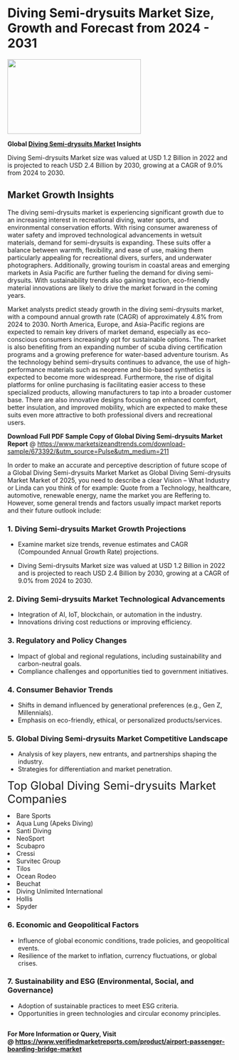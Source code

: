 <H1>Diving Semi-drysuits Market Size, Growth and Forecast from 2024 - 2031</H1><img class="aligncenter size-medium wp-image-584254" src="https://thirdeyenews.in/wp-content/uploads/2024/09/Global-Market-Research-300x168.jpeg" alt="" width="300" height="168" /><p><strong>Global&nbsp;<a href="https://www.marketsizeandtrends.com/download-sample/673392/&amp;utm_source=Pulse&amp;utm_medium=211">Diving Semi-drysuits Market</a> Insights</strong></p><p>Diving Semi-drysuits Market size was valued at USD 1.2 Billion in 2022 and is projected to reach USD 2.4 Billion by 2030, growing at a CAGR of 9.0% from 2024 to 2030.</p><p><h2>Market Growth Insights</h2> <p>The diving semi-drysuits market is experiencing significant growth due to an increasing interest in recreational diving, water sports, and environmental conservation efforts. With rising consumer awareness of water safety and improved technological advancements in wetsuit materials, demand for semi-drysuits is expanding. These suits offer a balance between warmth, flexibility, and ease of use, making them particularly appealing for recreational divers, surfers, and underwater photographers. Additionally, growing tourism in coastal areas and emerging markets in Asia Pacific are further fueling the demand for diving semi-drysuits. With sustainability trends also gaining traction, eco-friendly material innovations are likely to drive the market forward in the coming years. </p> <p>Market analysts predict steady growth in the diving semi-drysuits market, with a compound annual growth rate (CAGR) of approximately 4.8% from 2024 to 2030. North America, Europe, and Asia-Pacific regions are expected to remain key drivers of market demand, especially as eco-conscious consumers increasingly opt for sustainable options. The market is also benefiting from an expanding number of scuba diving certification programs and a growing preference for water-based adventure tourism. As the technology behind semi-drysuits continues to advance, the use of high-performance materials such as neoprene and bio-based synthetics is expected to become more widespread. Furthermore, the rise of digital platforms for online purchasing is facilitating easier access to these specialized products, allowing manufacturers to tap into a broader customer base. There are also innovative designs focusing on enhanced comfort, better insulation, and improved mobility, which are expected to make these suits even more attractive to both professional divers and recreational users. </p><p><span class=""><strong>Download Full PDF Sample Copy of Global Diving Semi-drysuits Market Report</strong> @ <a href="https://www.marketsizeandtrends.com/download-sample/673392/&amp;utm_source=Pulse&amp;utm_medium=211" target="_blank">https://www.marketsizeandtrends.com/download-sample/673392/&amp;utm_source=Pulse&amp;utm_medium=211</a></span></p><p>In order to make an accurate and perceptive description of future scope of a Global&nbsp;Diving Semi-drysuits Market Market as Global&nbsp;Diving Semi-drysuits Market Market of 2025, you need to describe a clear Vision &ndash; What Industry or Linda can you think of for example: Quote from a Technology, healthcare, automotive, renewable energy, name the market you are Reffering to. However, some general trends and factors usually impact market reports and their future outlook include:</p><h3>1.&nbsp;<strong>Diving Semi-drysuits Market Growth Projections</strong></h3><ul><li>Examine market size trends, revenue estimates and CAGR (Compounded Annual Growth Rate) projections.</li><li><p>Diving Semi-drysuits Market size was valued at USD 1.2 Billion in 2022 and is projected to reach USD 2.4 Billion by 2030, growing at a CAGR of 9.0% from 2024 to 2030.</p></li></ul><h3>2.&nbsp;<strong>Diving Semi-drysuits Market Technological Advancements</strong></h3><ul><li>Integration of AI, IoT, blockchain, or automation in the industry.</li><li>Innovations driving cost reductions or improving efficiency.</li></ul><h3>3.&nbsp;<strong>Regulatory and Policy Changes</strong></h3><ul><li>Impact of global and regional regulations, including sustainability and carbon-neutral goals.</li><li>Compliance challenges and opportunities tied to government initiatives.</li></ul><h3>4.&nbsp;<strong>Consumer Behavior Trends</strong></h3><ul><li>Shifts in demand influenced by generational preferences (e.g., Gen Z, Millennials).</li><li>Emphasis on eco-friendly, ethical, or personalized products/services.</li></ul><h3>5.&nbsp;<strong>Global Diving Semi-drysuits Market Competitive Landscape</strong></h3><ul><li>Analysis of key players, new entrants, and partnerships shaping the industry.</li><li>Strategies for differentiation and market penetration.</li></ul><p data-pm-slice="1 1 []"><span style="color: inherit; font-family: inherit; font-size: 25px;">Top Global Diving Semi-drysuits Market Companies</span></p><div class="" data-test-id=""><p><li>Bare Sports</li><li> Aqua Lung (Apeks Diving)</li><li> Santi Diving</li><li> NeoSport</li><li> Scubapro</li><li> Cressi</li><li> Survitec Group</li><li> Tilos</li><li> Ocean Rodeo</li><li> Beuchat</li><li> Diving Unlimited International</li><li> Hollis</li><li> Spyder</li></p></div><h3>6.&nbsp;<strong>Economic and Geopolitical Factors</strong></h3><ul><li>Influence of global economic conditions, trade policies, and geopolitical events.</li><li>Resilience of the market to inflation, currency fluctuations, or global crises.</li></ul><h3>7.&nbsp;<strong>Sustainability and ESG (Environmental, Social, and Governance)</strong></h3><ul><li>Adoption of sustainable practices to meet ESG criteria.</li><li>Opportunities in green technologies and circular economy principles.</li></ul><h2><strong style="font-size: 14px;">For More Information or Query, Visit @&nbsp;</strong><a style="background-color: #ffffff; font-size: 14px;" href="https://www.marketsizeandtrends.com/report/diving-semi-drysuits-market/" target="_blank">https://www.verifiedmarketreports.com/product/airport-passenger-boarding-bridge-market</a></h2>
